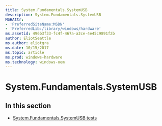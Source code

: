 ```yaml
---
title: System.Fundamentals.SystemUSB
description: System.Fundamentals.SystemUSB
MSHAttr:
- 'PreferredSiteName:MSDN'
- 'PreferredLib:/library/windows/hardware'
ms.assetid: 496b3f33-fc4f-467a-a3ce-4e45c9891f2b
author: EliotSeattle
ms.author: eliotgra
ms.date: 10/15/2017
ms.topic: article
ms.prod: windows-hardware
ms.technology: windows-oem
---
```


# System.Fundamentals.SystemUSB


## <span id="in_this_section"></span>In this section


-   [System.Fundamentals.SystemUSB tests](system-fundamentals-systemusb-tests.md)

 

 






